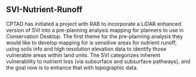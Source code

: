 ## SVI-Nutrient-Runoff


CPTAD has initiated a project with RAB to incorporate a LiDAR enhanced version of SVI into a pre-planning analysis mapping for planners to use in Conservation Desktop. The first theme for the pre-planning analysis they would like to develop mapping for is sensitive areas for nutrient runoff, using soils info and high resolution elevation data to identify those vulnerable areas within land units. The SVI categorizes inherent vulnerability to nutrient loss (via subsurface and subsurface pathways), and the goal now is to enhance that with topographic data.

